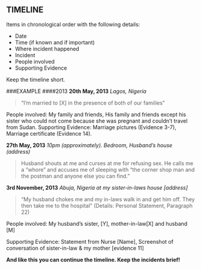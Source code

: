 ## TIMELINE

Items in chronological order with the following details:
+ Date
+ Time (if known and if important)
+ Where incident happened
+ Incident
+ People involved
+ Supporting Evidence

Keep the timeline short.

###EXAMPLE
####2013
**20th May, 2013**
*Lagos, Nigeria*
> “I’m married to [X] in the presence of both of our families”

People involved: My family and friends, His family and friends except his sister who could not come because she was pregnant and couldn’t travel from Sudan.
Supporting Evidence: Marriage pictures (Evidence 3-7), Marriage certificate (Evidence 14).

**27th May, 2013**
*10pm (approximately). Bedroom, Husband’s house (address)*

> Husband shouts at me and curses at me for refusing sex. He calls me a “whore” and accuses me of sleeping with “the corner shop man and the postman and anyone else you can find.”

**3rd November, 2013**
*Abuja, Nigeria at my sister-in-laws house [address]*
> “My husband chokes me and my in-laws walk in and get him off. They then take me to the hospital” (Details: Personal Statement, Paragraph 22)

People involved: My husband’s sister, [Y], mother-in-law[X] and husband [M]

Supporting Evidence:  Statement from Nurse [Name], Screenshot of conversation of sister-in-law & my mother [evidence 11]

**And like this you can continue the timeline. Keep the incidents brief!**


 

